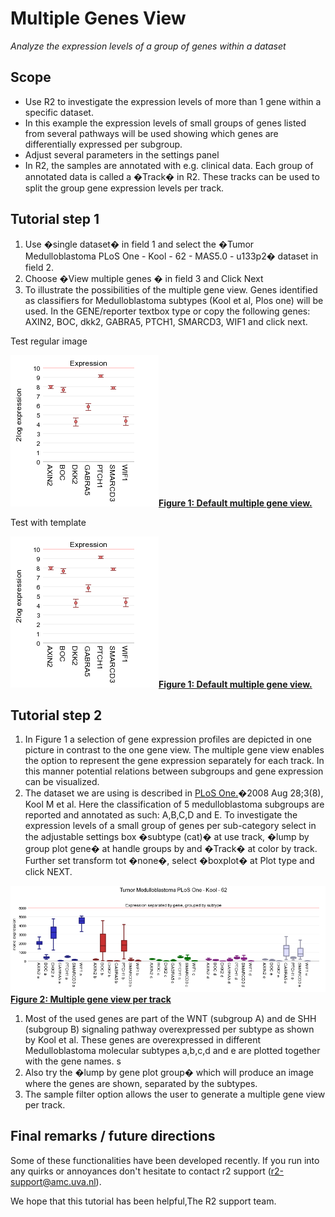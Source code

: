 <a id="multiple_genes_view"> </a>

Multiple Genes View
===================



*Analyze the expression levels of a group of genes within a dataset*






Scope
-----

-   Use R2 to investigate the expression levels of more than 1 gene
    within a specific dataset.
-   In this example the expression levels of small groups of genes
    listed from several pathways will be used showing which genes are
    differentially expressed per subgroup.
-   Adjust several parameters in the settings panel
-   In R2, the samples are annotated with e.g. clinical data. Each group
    of annotated data is called a �Track� in R2. These tracks can be
    used to split the group gene expression levels per track.





Tutorial step 1
---------------

1.  Use �single dataset� in field 1 and select the �Tumor
    Medulloblastoma PLoS One - Kool - 62 - MAS5.0 - u133p2� dataset in
    field 2.
2.  Choose �View multiple genes � in field 3 and Click Next
3.  To illustrate the possibilities of the multiple gene view. Genes
    identified as classifiers for Medulloblastoma subtypes (Kool et al,
    Plos one) will be used. In the GENE/reporter textbox type or copy
    the following genes: AXIN2, BOC, dkk2, GABRA5, PTCH1, SMARCD3, WIF1
    and click next.



Test regular image



[![](_static/images/MultipleGenesView_Default.png)**Figure
1: Default multiple gene
view.**](Image:File:MultipleGenesView_Default.png)


Test with template



[![](_static/images/MultipleGenesView_Default.png)**Figure
1: Default multiple gene
view.**](_static/images/MultipleGenesView_Default.png)





Tutorial step 2
---------------

1.  In Figure 1 a selection of gene expression profiles are depicted in
    one picture in contrast to the one gene view. The multiple gene view
    enables the option to represent the gene expression separately for
    each track. In this manner potential relations between subgroups and
    gene expression can be visualized.
2.  The dataset we are using is described in
    [PLoS One.](http://www.ncbi.nlm.nih.gov/pubmed/18769486)�2008
    Aug 28;3(8), Kool M et al. Here the classification of 5
    medulloblastoma subgroups are reported and annotated as such:
    A,B,C,D and E. To investigate the expression levels of a small group
    of genes per sub-category select in the adjustable settings box
    �subtype (cat)� at use track, �lump by group plot gene� at handle
    groups by and �Track� at color by track. Further set transform tot
    �none�, select �boxplot� at Plot type and click NEXT.

[![](_static/images/MultipleGenesView_perTrack.png)**Figure
2: Multiple gene view per
track**](_static/images/MultipleGenesView_perTrack.png)
1.  Most of the used genes are part of the WNT (subgroup A) and de SHH
    (subgroup B) signaling pathway overexpressed per subtype as shown by
    Kool et al. These genes are overexpressed in different
    Medulloblastoma molecular subtypes a,b,c,d and e are plotted
    together with the gene names. s
2.  Also try the �lump by gene plot group� which will produce an image
    where the genes are shown, separated by the subtypes.
3.  The sample filter option allows the user to generate a multiple gene
    view per track.





Final remarks / future directions
---------------------------------



Some of these functionalities have been developed recently. If you run
into any quirks or annoyances don't hesitate to contact r2 support
(r2-support@amc.uva.nl).





We hope that this tutorial has been helpful,The R2 support team.


